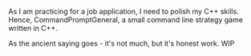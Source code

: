 As I am practicing for a job application, I need to polish my C++ skills. 
Hence, CommandPromptGeneral, a small command line strategy game written in C++. 

As the ancient saying goes - it's not much, but it's honest work. 
WIP 